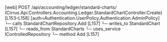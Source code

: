 [web] POST /api/accounting/ledger/standard-charts/  (Cirrus.Api.Controllers.Accounting.Ledger.StandardChartController.Create)  [L153–L158] [auth=Authentication.UserPolicy,Authentication.AdminPolicy]
  └─ calls StandardChartRepository.Add [L157]
  └─ writes_to StandardChart [L157]
    └─ reads_from StandardCharts
  └─ uses_service IControlledRepository<StandardChart>
    └─ method Add [L157]

